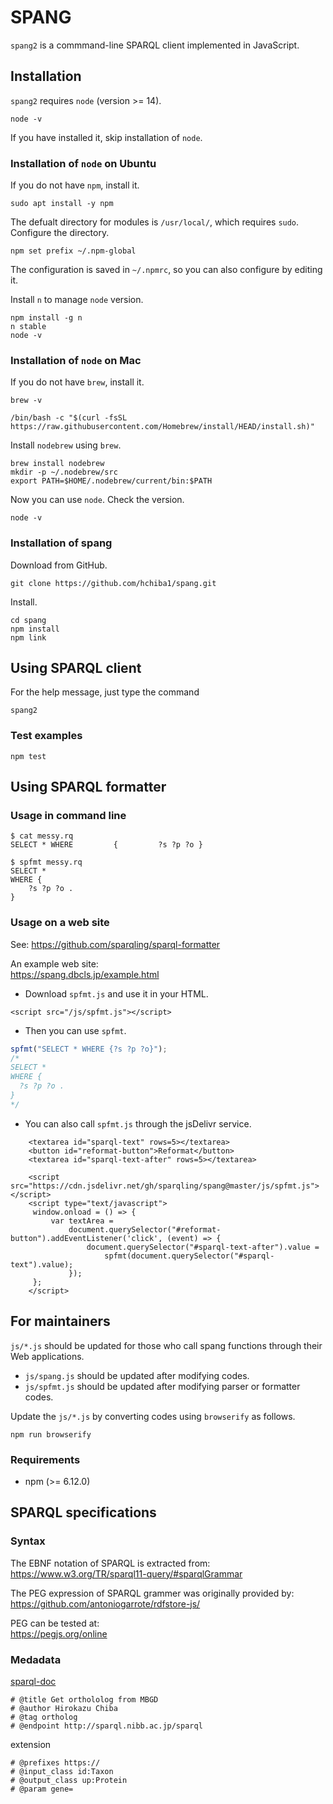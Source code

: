 # SPANG
`spang2` is a commmand-line SPARQL client implemented in JavaScript.

## Installation
`spang2` requires `node` (version >= 14).
```
node -v
```
If you have installed it, skip installation of `node`.

### Installation of `node` on Ubuntu
If you do not have `npm`, install it.
```
sudo apt install -y npm
```
The defualt directory for modules is `/usr/local/`, which requires `sudo`.
Configure the directory.
```
npm set prefix ~/.npm-global
```
The configuration is saved in `~/.npmrc`, so you can also configure by editing it.

Install `n` to manage `node` version.
```
npm install -g n
n stable
node -v
```

### Installation of `node` on Mac
If you do not have `brew`, install it.
```
brew -v
```
```
/bin/bash -c "$(curl -fsSL https://raw.githubusercontent.com/Homebrew/install/HEAD/install.sh)"
```
Install `nodebrew` using `brew`.
```
brew install nodebrew
mkdir -p ~/.nodebrew/src
export PATH=$HOME/.nodebrew/current/bin:$PATH
```
Now you can use `node`. Check the version.
```
node -v
```

### Installation of spang
Download from GitHub.
```
git clone https://github.com/hchiba1/spang.git
```

Install.
```
cd spang
npm install
npm link
```

## Using SPARQL client
For the help message, just type the command
```
spang2
```

### Test examples
```
npm test
```

## Using SPARQL formatter

### Usage in command line

```
$ cat messy.rq 
SELECT * WHERE         {         ?s ?p ?o }

$ spfmt messy.rq 
SELECT *
WHERE {
    ?s ?p ?o .
}
```

### Usage on a web site

See: https://github.com/sparqling/sparql-formatter

An example web site:<br>
https://spang.dbcls.jp/example.html

* Download `spfmt.js` and use it in your HTML.

```
<script src="/js/spfmt.js"></script>
```

* Then you can use `spfmt`.
```javascript
spfmt("SELECT * WHERE {?s ?p ?o}");
/*
SELECT *
WHERE {
  ?s ?p ?o .
}
*/
```

* You can also call `spfmt.js` through the jsDelivr service.
```
    <textarea id="sparql-text" rows=5></textarea>
    <button id="reformat-button">Reformat</button>
    <textarea id="sparql-text-after" rows=5></textarea>
    
    <script src="https://cdn.jsdelivr.net/gh/sparqling/spang@master/js/spfmt.js"></script>
    <script type="text/javascript">
     window.onload = () => {
         var textArea = 
             document.querySelector("#reformat-button").addEventListener('click', (event) => {
                 document.querySelector("#sparql-text-after").value =
                     spfmt(document.querySelector("#sparql-text").value);
             });
     };
    </script>
```

## For maintainers

`js/*.js` should be updated for those who call spang functions through their Web applications.

* `js/spang.js` should be updated after modifying codes.
* `js/spfmt.js` should be updated after modifying parser or formatter codes.

Update the `js/*.js` by converting codes using `browserify` as follows.
```
npm run browserify
```

### Requirements
- npm (>= 6.12.0)

## SPARQL specifications

### Syntax
The EBNF notation of SPARQL is extracted from:<br>
https://www.w3.org/TR/sparql11-query/#sparqlGrammar

The PEG expression of SPARQL grammer was originally provided by:<br>
https://github.com/antoniogarrote/rdfstore-js/

PEG can be tested at:<br>
https://pegjs.org/online

### Medadata
[sparql-doc](https://github.com/ldodds/sparql-doc)
```
# @title Get orthololog from MBGD
# @author Hirokazu Chiba
# @tag ortholog
# @endpoint http://sparql.nibb.ac.jp/sparql
```
extension
```
# @prefixes https://
# @input_class id:Taxon
# @output_class up:Protein
# @param gene=
```
